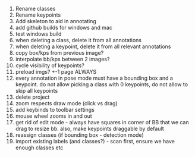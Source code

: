 1. Rename classes
2. Rename keypoints
3. Add skeleton to aid in annotating
4. add github builds for windows and mac
5. test windows build
6. when deleting a class, delete it from all annotations
7. when deleting a keypoint, delete it from all relevant annotations
8. copy box/kps from previous image?
9. interpolate bb/kps between 2 images? 
10. cycle visibility of keypoints?
11. preload imgs? +-1 page ALWAYS
12. every annotation in pose mode must have a bounding box and a keypoint. do not allow picking a class with 0 keypoints, do not allow to skip all keypoints
13. delete project
14. zoom respects draw mode (click vs drag)
15. add keybinds to toolbar settings
16. mouse wheel zooms in and out
17. get rid of edit mode - always have squares in corner of BB that we can drag to resize bb. also, make keypoints draggable by default
18. reassign classes (if bounding box - detection mode)
19. import existing labels (and classes?) - scan first, ensure we have enough classes etc
